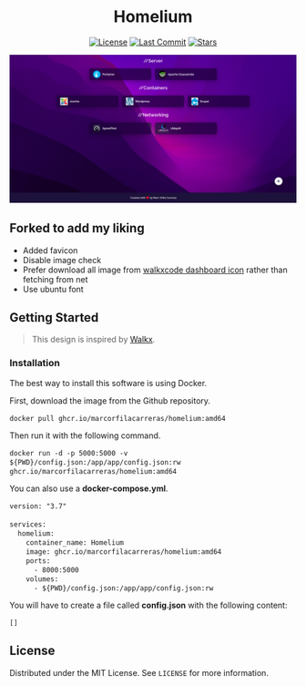 <!-- Top -->

<div id="#top"></div>

<h1 align="center">Homelium</h1>

<div align="center" >

[![License](https://img.shields.io/github/license/MarcOrfilaCarreras/Homelium?style=for-the-badge)](https://github.com/MarcOrfilaCarreras/Homelium) [![Last Commit](https://img.shields.io/github/last-commit/MarcOrfilaCarreras/Homelium?style=for-the-badge)](https://github.com/MarcOrfilaCarreras/Homelium) [![Stars](https://img.shields.io/github/stars/MarcOrfilaCarreras/Homelium?style=for-the-badge)](https://github.com/MarcOrfilaCarreras/Homelium)

</div>

<!-- Content -->

![desktop image](https://github.com/MarcOrfilaCarreras/Homelium/blob/repository/img/desktop.png?raw=true)

## Forked to add my liking
* Added favicon
* Disable image check
* Prefer download all image from [walkxcode dashboard icon](https://github.com/walkxcode/Dashboard-Icons) rather than fetching from net
* Use ubuntu font

## Getting Started

> This design is inspired by [Walkx](https://github.com/WalkxCode).

### Installation

The best way to install this software is using Docker.

First, download the image from the Github repository.

```
docker pull ghcr.io/marcorfilacarreras/homelium:amd64
```

Then run it with the following command.

```
docker run -d -p 5000:5000 -v ${PWD}/config.json:/app/app/config.json:rw ghcr.io/marcorfilacarreras/homelium:amd64
```

You can also use a **docker-compose.yml**.
```
version: "3.7"

services:
  homelium:
    container_name: Homelium
    image: ghcr.io/marcorfilacarreras/homelium:amd64
    ports:
      - 8000:5000
    volumes:
      - ${PWD}/config.json:/app/app/config.json:rw
```

You will have to create a file called **config.json** with the following content:
```
[]
```

## License

Distributed under the MIT License. See `LICENSE` for more information.